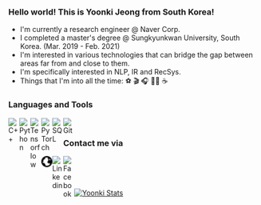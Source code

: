 ### Hello world! This is Yoonki Jeong from South Korea!
  - I'm currently a research engineer @ Naver Corp.
  - I completed a master's degree @ Sungkyunkwan University, South Korea. (Mar. 2019 - Feb. 2021)
  - I'm interested in various technologies that can bridge the gap between areas far from and close to them.
  - I'm specifically interested in NLP, IR and RecSys.
  - Things that I'm into all the time: ⚽️  🎬  🎧  🧘🏻  ☕️

### Languages and Tools
[<img align="left" alt="C++" width="22px" src="https://cdn.jsdelivr.net/npm/simple-icons@4.6.0/icons/cplusplus.svg" />]()
[<img align="left" alt="Python" width="22px" src="https://cdn.jsdelivr.net/npm/simple-icons@4.6.0/icons/python.svg" />]()
[<img align="left" alt="Tensorflow" width="22px" src="https://cdn.jsdelivr.net/npm/simple-icons@4.6.0/icons/tensorflow.svg" />]()
[<img align="left" alt="PyTorch" width="22px" src="https://cdn.jsdelivr.net/npm/simple-icons@4.6.0/icons/pytorch.svg" />]()
[<img align="left" alt="SQL" width="22px" src="https://cdn.jsdelivr.net/npm/simple-icons@4.6.0/icons/mysql.svg" />]()
[<img align="left" alt="Git" width="22px" src="https://cdn.jsdelivr.net/npm/simple-icons@4.6.0/icons/git.svg" />]()
</br>

### Contact me via
<!--[blog]-->
[<img align="left" alt="Tech Blog" width="22px" src="https://raw.githubusercontent.com/iconic/open-iconic/master/svg/globe.svg" />](http://yoonki-j.info)
[<img align="left" alt="Linkedin" width="22px" src="https://cdn.jsdelivr.net/npm/simple-icons@4.6.0/icons/linkedin.svg" />](https://www.linkedin.com/in/yoon-ki-jeong-8aa920158/)
[<img align="left" alt="Facebook" width="22px" src="https://cdn.jsdelivr.net/npm/simple-icons@4.6.0/icons/facebook.svg" />](https://www.facebook.com/Yoonkey.Jeong)

</br></br></br>

[![Yoonki Stats](https://github-readme-stats.vercel.app/api?username=yoongi0428&theme=gruvbox)](https://github.com/anuraghazra/github-readme-stats)

<!--
**yoongi0428/yoongi0428** is a ✨ _special_ ✨ repository because its `README.md` (this file) appears on your GitHub profile.
-->
